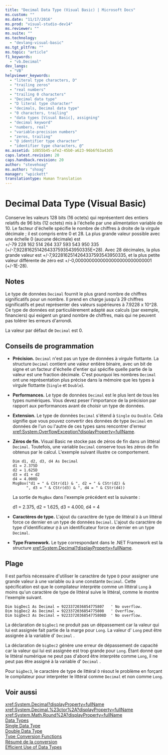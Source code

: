 ```yaml
---
title: "Decimal Data Type (Visual Basic) | Microsoft Docs"
ms.custom: ""
ms.date: "11/17/2016"
ms.prod: "visual-studio-dev14"
ms.reviewer: ""
ms.suite: ""
ms.technology: 
  - "devlang-visual-basic"
ms.tgt_pltfrm: ""
ms.topic: "article"
f1_keywords: 
  - "vb.Decimal"
dev_langs: 
  - "VB"
helpviewer_keywords: 
  - "literal type characters, D"
  - "trailing zeros"
  - "real numbers"
  - "trailing 0 characters"
  - "Decimal data type"
  - "D literal type character"
  - "decimals, Decimal data type"
  - "0 characters, trailing"
  - "data types [Visual Basic], assigning"
  - "decimal keyword"
  - "numbers, real"
  - "variable-precision numbers"
  - "zeros, trailing"
  - "@ identifier type character"
  - "identifier type characters, @"
ms.assetid: 1d855b45-afe2-45b0-a623-96b6f63a43d5
caps.latest.revision: 20
caps.handback.revision: 20
author: "stevehoag"
ms.author: "shoag"
manager: "wpickett"
translationtype: Human Translation
---
```

# Decimal Data Type (Visual Basic)
Conserve les valeurs 128 bits \(16 octets\) qui représentent des entiers relatifs de 96 bits \(12 octets\) mis à l'échelle par une alimentation variable de 10.  Le facteur d'échelle spécifie le nombre de chiffres à droite de la virgule décimale ; il est compris entre 0 et 28.  La plus grande valeur possible avec une échelle 0 \(aucune décimale\) est \+\/\-79 228 162 514 264 337 593 543 950 335 \(\+\/\-7,9228162514264337593543950335E\+28\).  Avec 28 décimales, la plus grande valeur est \+\/\-7,9228162514264337593543950335, et la plus petite valeur différente de zéro est \+\/\-0,0000000000000000000000000001 \(\+\/\-1E\-28\).  
  
## Notes  
 Le type de données `Decimal` fournit le plus grand nombre de chiffres significatifs pour un nombre.  Il prend en charge jusqu'à 29 chiffres significatifs et peut représenter des valeurs supérieures à 7.9228 x 10^28.  Ce type de données est particulièrement adapté aux calculs \(par exemple, financiers\) qui exigent un grand nombre de chiffres, mais qui ne peuvent pas tolérer les erreurs d'arrondi.  
  
 La valeur par défaut de `Decimal` est 0.  
  
## Conseils de programmation  
  
-   **Précision.** `Decimal` n'est pas un type de données à virgule flottante.  La structure `Decimal` contient une valeur entière binaire, avec un bit de signe et un facteur d'échelle d'entier qui spécifie quelle partie de la valeur est une fraction décimale.  C'est pourquoi les nombres `Decimal` ont une représentation plus précise dans la mémoire que les types à virgule flottante \(`Single` et `Double`\).  
  
-   **Performances.** Le type de données `Decimal` est le plus lent de tous les types numériques.  Vous devez peser l'importance de la précision par rapport aux performances avant de choisir un type de données.  
  
-   **Extension.** Le type de données `Decimal` s'étend à `Single` ou `Double`.  Cela signifie que vous pouvez convertir des données de type `Decimal` en données de l'un ou l'autre de ces types sans rencontrer d'erreur <xref:System.OverflowException?displayProperty=fullName>.  
  
-   **Zéros de fin.** Visual Basic ne stocke pas de zéros de fin dans un littéral `Decimal`.  Toutefois, une variable `Decimal` conserve tous les zéros de fin obtenus par le calcul.  L'exemple suivant illustre ce comportement.  
  
    ```  
    Dim d1, d2, d3, d4 As Decimal  
    d1 = 2.375D  
    d2 = 1.625D  
    d3 = d1 + d2  
    d4 = 4.000D  
    MsgBox("d1 = " & CStr(d1) & ", d2 = " & CStr(d2) &  
          ", d3 = " & CStr(d3) & ", d4 = " & CStr(d4))  
    ```  
  
     La sortie de `MsgBox` dans l'exemple précédent est la suivante :  
  
     d1 \= 2.375, d2 \= 1.625, d3 \= 4.000, d4 \= 4  
  
-   **Caractères de type.** L'ajout du caractère de type de littéral `D` à un littéral force ce dernier en un type de données `Decimal`.  L'ajout du caractère de type d'identificateur `@` à un identificateur force ce dernier en un type `Decimal`.  
  
-   **Type Framework.** Le type correspondant dans le .NET Framework est la structure <xref:System.Decimal?displayProperty=fullName>.  
  
## Plage  
 Il est parfois nécessaire d'utiliser le caractère de type `D` pour assigner une grande valeur à une variable ou à une constante `Decimal`.  Cette spécification est que le compilateur interprète comme un littéral `Long` à moins qu'un caractère de type de littéral suive le littéral, comme le montre l'exemple suivant.  
  
```  
Dim bigDec1 As Decimal = 9223372036854775807   ' No overflow.  
Dim bigDec2 As Decimal = 9223372036854775808   ' Overflow.  
Dim bigDec3 As Decimal = 9223372036854775808D  ' No overflow.  
```  
  
 La déclaration de `bigDec1` ne produit pas un dépassement car la valeur qui lui est assignée fait partie de la marge pour `Long`.  La valeur d' `Long` peut être assignée à la variable d' `Decimal` .  
  
 La déclaration de `bigDec2` génère une erreur de dépassement de capacité car la valeur qui lui est assignée est trop grande pour `Long`.  Étant donné que le littéral numérique ne peut pas d'abord être interprète comme `Long`, il ne peut pas être assigné à la variable d' `Decimal` .  
  
 Pour `bigDec3`, le caractère de type de littéral `D` résout le problème en forçant le compilateur pour interpréter le littéral comme `Decimal` et non comme `Long`.  
  
## Voir aussi  
 <xref:System.Decimal?displayProperty=fullName>   
 <xref:System.Decimal.%23ctor%2A?displayProperty=fullName>   
 <xref:System.Math.Round%2A?displayProperty=fullName>   
 [Data Types](../../../visual-basic/language-reference/data-types/data-type-summary.md)   
 [Single Data Type](../../../visual-basic/language-reference/data-types/single-data-type.md)   
 [Double Data Type](../../../visual-basic/language-reference/data-types/double-data-type.md)   
 [Type Conversion Functions](../../../visual-basic/language-reference/functions/type-conversion-functions.md)   
 [Résumé de la conversion](../../../visual-basic/language-reference/keywords/conversion-summary.md)   
 [Efficient Use of Data Types](../../../visual-basic/programming-guide/language-features/data-types/efficient-use-of-data-types.md)